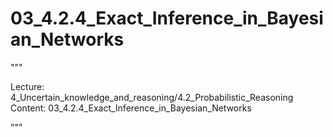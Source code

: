 # 03_4.2.4_Exact_Inference_in_Bayesian_Networks

"""

Lecture: 4_Uncertain_knowledge_and_reasoning/4.2_Probabilistic_Reasoning
Content: 03_4.2.4_Exact_Inference_in_Bayesian_Networks

"""

